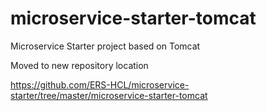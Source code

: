 # microservice-starter-tomcat
Microservice Starter project based on Tomcat

Moved to new repository location

https://github.com/ERS-HCL/microservice-starter/tree/master/microservice-starter-tomcat
